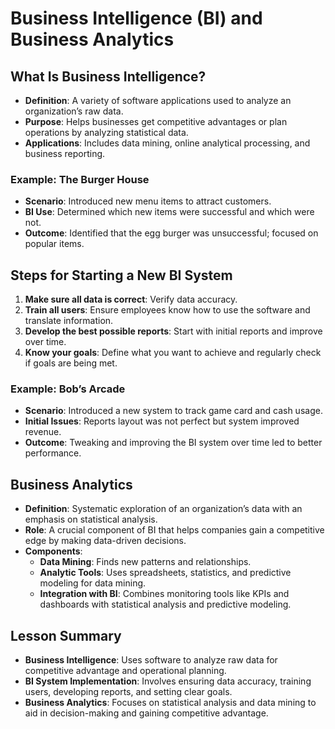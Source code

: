 # Business Intelligence (BI) and Business Analytics

## What Is Business Intelligence?

- **Definition**: A variety of software applications used to analyze an organization’s raw data.
- **Purpose**: Helps businesses get competitive advantages or plan operations by analyzing statistical data.
- **Applications**: Includes data mining, online analytical processing, and business reporting.

### Example: The Burger House
- **Scenario**: Introduced new menu items to attract customers.
- **BI Use**: Determined which new items were successful and which were not.
- **Outcome**: Identified that the egg burger was unsuccessful; focused on popular items.

## Steps for Starting a New BI System

1. **Make sure all data is correct**: Verify data accuracy.
2. **Train all users**: Ensure employees know how to use the software and translate information.
3. **Develop the best possible reports**: Start with initial reports and improve over time.
4. **Know your goals**: Define what you want to achieve and regularly check if goals are being met.

### Example: Bob’s Arcade
- **Scenario**: Introduced a new system to track game card and cash usage.
- **Initial Issues**: Reports layout was not perfect but system improved revenue.
- **Outcome**: Tweaking and improving the BI system over time led to better performance.

## Business Analytics

- **Definition**: Systematic exploration of an organization’s data with an emphasis on statistical analysis.
- **Role**: A crucial component of BI that helps companies gain a competitive edge by making data-driven decisions.
- **Components**:
  - **Data Mining**: Finds new patterns and relationships.
  - **Analytic Tools**: Uses spreadsheets, statistics, and predictive modeling for data mining.
  - **Integration with BI**: Combines monitoring tools like KPIs and dashboards with statistical analysis and predictive modeling.

## Lesson Summary
- **Business Intelligence**: Uses software to analyze raw data for competitive advantage and operational planning.
- **BI System Implementation**: Involves ensuring data accuracy, training users, developing reports, and setting clear goals.
- **Business Analytics**: Focuses on statistical analysis and data mining to aid in decision-making and gaining competitive advantage.
